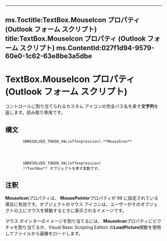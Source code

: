 

---
ms.Toctitle:TextBox.MouseIcon プロパティ (Outlook フォーム スクリプト)
title:TextBox.MouseIcon プロパティ (Outlook フォーム スクリプト)
ms.ContentId:027f1d94-9579-60e0-1c62-63e8be3a5dbe
---
# TextBox.MouseIcon プロパティ (Outlook フォーム スクリプト)




コントロールに割り当てられるカスタム アイコンの完全パス名を表す**文字列**を返します。読み取り専用です。

## 構文

            UNRESOLVED_TOKEN_VAL(offexpression).**MouseIcon**




            UNRESOLVED_TOKEN_VAL(offexpression)
            **TextBox** オブジェクトを表す変数です。



## 注釈
**MouseIcon**プロパティは、 **MousePointer**プロパティが 99 に設定されている場合に有効です。オブジェクトのマウス アイコンは、ユーザーがそのオブジェクトの上にマウスを移動するときに表示されるイメージです。



マウス ポインターのイメージを割り当てるには、 **MouseIcon**プロパティにピクチャを割り当てるか、Visual Basic Scripting Edition の**LoadPicture**関数を使用してファイルから画像をロードします。




